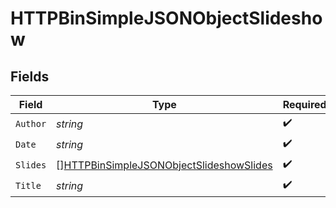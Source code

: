 # HTTPBinSimpleJSONObjectSlideshow


## Fields

| Field                                                                                                     | Type                                                                                                      | Required                                                                                                  | Description                                                                                               |
| --------------------------------------------------------------------------------------------------------- | --------------------------------------------------------------------------------------------------------- | --------------------------------------------------------------------------------------------------------- | --------------------------------------------------------------------------------------------------------- |
| `Author`                                                                                                  | *string*                                                                                                  | :heavy_check_mark:                                                                                        | N/A                                                                                                       |
| `Date`                                                                                                    | *string*                                                                                                  | :heavy_check_mark:                                                                                        | N/A                                                                                                       |
| `Slides`                                                                                                  | [][HTTPBinSimpleJSONObjectSlideshowSlides](../../models/shared/httpbinsimplejsonobjectslideshowslides.md) | :heavy_check_mark:                                                                                        | N/A                                                                                                       |
| `Title`                                                                                                   | *string*                                                                                                  | :heavy_check_mark:                                                                                        | N/A                                                                                                       |